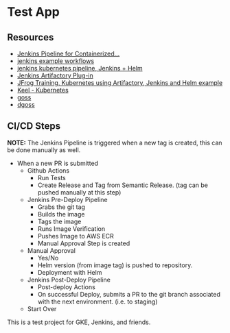  # Test App

  ## Resources

  -  [Jenkins Pipeline for Containerized...](https://shadow-soft.com/jenkins-pipeline-containerized-applications-kubernetes/)
  - [jenkins example workflows](https://github.com/kingdonb/jenkins-example-workflow)
  - [jenkins kubernetes pipeline, Jenkins + Helm](https://github.com/eldada/jenkins-pipeline-kubernetes)
  - [Jenkins Artifactory Plug-in](https://www.jfrog.com/confluence/display/JFROG/Jenkins+Artifactory+Plug-in)
  - [JFrog Training, Kubernetes using Artifactory, Jenkins and Helm example](https://github.com/jfrogtraining/kubernetes_example)
  - [Keel - Kubernetes](https://keel.sh/)
  - [goss](https://github.com/aelsabbahy/goss)
  - [dgoss](https://github.com/aelsabbahy/dgoss-examples)


## CI/CD Steps

**NOTE:** The Jenkins Pipeline is triggered when a new tag is created, this can be done manually as well.

- When a new PR is submitted
  - Github Actions
    - Run Tests
    - Create Release and Tag from Semantic Release. (tag can be pushed manually at this step)
  - Jenkins Pre-Deploy Pipeline
    - Grabs the git tag
    - Builds the image
    - Tags the image
    - Runs Image Verification
    - Pushes Image to AWS ECR
    - Manual Approval Step is created
  - Manual Approval
    - Yes/No
    - Helm version (from image tag) is pushed to repository.
    - Deployment with Helm
  - Jenkins Post-Deploy Pipeline
    - Post-deploy Actions
    - On successful Deploy, submits a PR to the git branch associated with the next environment. (i.e. to staging)
  - Start Over

 This is a test project for GKE, Jenkins, and friends.
